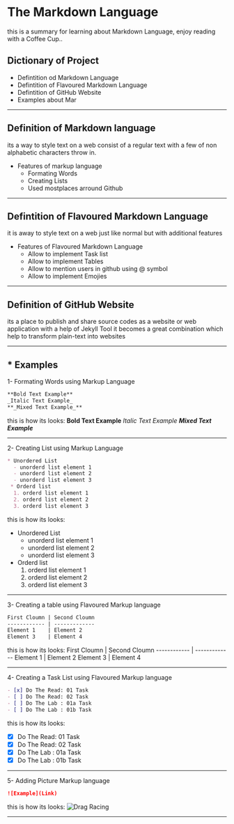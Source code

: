 # The Markdown Language
this is a summary for learning about Markdown Language, enjoy reading with a Coffee Cup..
## Dictionary of Project
  - Defintition od Markdown Language
  - Defintition of Flavoured Markdown Language
  - Defintition of GitHub Website
  - Examples about Mar
___

## Definition of Markdown language
its a way to style text on a web consist of a regular text with a few of non alphabetic characters throw in.
* Features of markup language
  - Formating Words
  - Creating Lists
  - Used mostplaces arround Github
___

## Defintition of Flavoured Markdown Language
it is away to style text on a web just like normal but with additional features
* Features of Flavoured Markdown Language
  - Allow to implement Task list
  - Allow to implement Tables
  - Allow to mention users in github using @ symbol
  - Allow to implement Emojies
___

## Definition of GitHub Website
its a place to publish and share source codes as a website or web application with a help of Jekyll Tool it becomes a great combination which help to transform plain-text into websites 

___

## * Examples

1- Formating Words using Markup Language

```markdown
**Bold Text Example**
_Italic Text Example_
**_Mixed Text Example_**
```
this is how its looks:
**Bold Text Example**
_Italic Text Example_
**_Mixed Text Example_**

___

2- Creating List using Markup Language

```markdown
* Unordered List
  - unorderd list element 1 
  - unorderd list element 2 
  - unorderd list element 3 
 * Orderd list
  1. orderd list element 1
  2. orderd list element 2
  3. orderd list element 3
```

this is how its looks:
* Unordered List
  - unorderd list element 1 
  - unorderd list element 2 
  - unorderd list element 3 
* Orderd list
  1. orderd list element 1
  2. orderd list element 2
  3. orderd list element 3

___

3- Creating a table using Flavoured Markup language
```markdown
First Cloumn | Second Cloumn
------------ | -------------
Element 1    | Element 2
Element 3    | Element 4
```

this is how its looks:
First Cloumn | Second Cloumn
------------ | -------------
Element 1    | Element 2
Element 3    | Element 4

___

4- Creating a Task List using Flavoured Markup language
```markdown
- [x] Do The Read: 01 Task
- [ ] Do The Read: 02 Task
- [ ] Do The Lab : 01a Task
- [ ] Do The Lab : 01b Task
```

this is how its looks:
- [x] Do The Read: 01 Task
- [x] Do The Read: 02 Task
- [x] Do The Lab : 01a Task
- [x] Do The Lab : 01b Task

___

5- Adding Picture Markup language
```markdown
![Example](Link)
```

this is how its looks:
![Drag Racing](https://upload.wikimedia.org/wikipedia/commons/0/0a/Red_Silhouette_-_Brain.svg)

___
